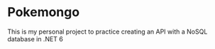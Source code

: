 # Pokemongo
This is my personal project to practice creating an API with a NoSQL database in .NET 6

